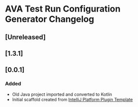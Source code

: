 <!-- Keep a Changelog guide -> https://keepachangelog.com -->

# AVA Test Run Configuration Generator Changelog

## [Unreleased]
## [1.3.1]
## [0.0.1]

### Added

- Old Java project imported and converted to Kotlin
- Initial scaffold created
  from [IntelliJ Platform Plugin Template](https://github.com/JetBrains/intellij-platform-plugin-template)
